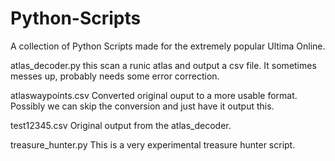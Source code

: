 # Python-Scripts
A collection of Python Scripts made for the extremely popular Ultima Online.


atlas_decoder.py
  this scan a runic atlas and output a csv file. It sometimes messes up, probably needs some error correction.

atlaswaypoints.csv
  Converted original ouput to a more usable format. Possibly we can skip the conversion and just have it output this.

test12345.csv
  Original output from the atlas_decoder.

treasure_hunter.py
  This is a very experimental treasure hunter script.

